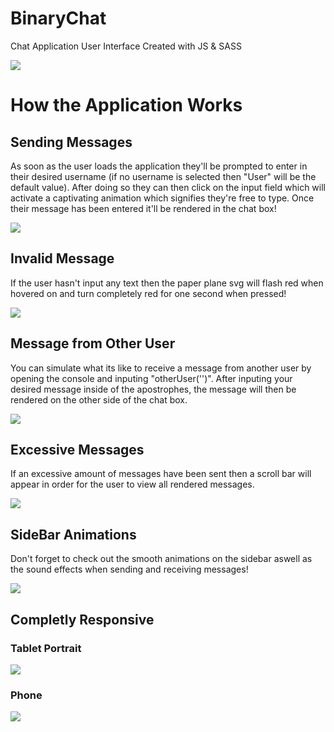# BinaryChat
Chat Application User Interface Created with JS &amp; SASS

<img src='readMeImages/BinaryChat.png'>

# How the Application Works

## Sending Messages

As soon as the user loads the application they'll be prompted to enter in their desired username (if no username is selected then "User" will be the default value).
After doing so they can then click on the input field which will activate a captivating animation which signifies they're free to type.
Once their message has been entered it'll be rendered in the chat box!

<img src='readMeImages/BinaryChatInputAnimation.gif'>

## Invalid Message

If the user hasn't input any text then the paper plane svg will flash red when hovered on and turn completely red for one second when pressed!

<img src='readMeImages/BinaryChatMsgFailed.gif'>

## Message from Other User

You can simulate what its like to receive a message from another user by opening the console and inputing "otherUser('')".
After inputing your desired message inside of the apostrophes, the message will then be rendered on the other side of the chat box.

<img src='readMeImages/BinaryChatOtherUser.gif'>

## Excessive Messages

If an excessive amount of messages have been sent then a scroll bar will appear in order for the user to view all rendered messages.

<img src='readMeImages/BinaryChatScrollWheel.gif'>

## SideBar Animations

Don't forget to check out the smooth animations on the sidebar aswell as the sound effects when sending and receiving messages!

<img src='readMeImages/BinaryChatFooterAnimations.gif'>

## Completly Responsive

### Tablet Portrait

<img src='readMeImages/BinaryChatTabPort%20(2).png'>

### Phone

<img src='readMeImages/BinaryChatPhone%20(2).png'>
